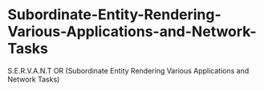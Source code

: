 # Subordinate-Entity-Rendering-Various-Applications-and-Network-Tasks
S.E.R.V.A.N.T OR (Subordinate Entity Rendering Various Applications and Network Tasks)
